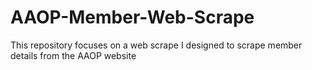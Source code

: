 # AAOP-Member-Web-Scrape
This repository focuses on a web scrape I designed to scrape member details from the AAOP website
